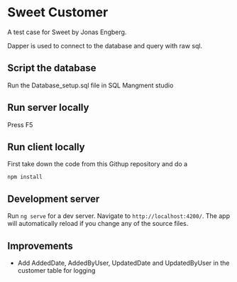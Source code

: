 # Sweet Customer

A test case for Sweet by Jonas Engberg.

Dapper is used to connect to the database and query with raw sql.

## Script the database

Run the Database_setup.sql file in SQL Mangment studio

## Run server locally 

Press F5

## Run client locally 

First take down the code from this Githup repository and do a 
```
npm install
```

## Development server

Run `ng serve` for a dev server. Navigate to `http://localhost:4200/`. The app will automatically reload if you change any of the source files.

## Improvements

- Add AddedDate, AddedByUser, UpdatedDate and UpdatedByUser in the customer table for logging
